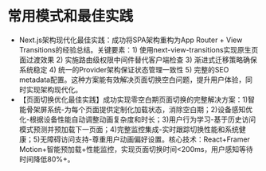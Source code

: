 # 常用模式和最佳实践

- Next.js架构现代化最佳实践：成功将SPA架构重构为App Router + View Transitions的经验总结。关键要素：1) 使用next-view-transitions实现原生页面过渡效果 2) 实施路由级权限中间件替代客户端检查 3) 渐进式迁移策略确保系统稳定 4) 统一的Provider架构保证状态管理一致性 5) 完整的SEO metadata配置。这种方案能有效解决页面切换空白问题，提升用户体验，同时实现架构现代化。
- 【页面切换优化最佳实践】成功实现零空白期页面切换的完整解决方案：1)智能骨架屏系统-为每个页面提供定制化加载状态，消除空白期；2)设备感知优化-根据设备性能自动调整动画复杂度和时长；3)用户行为学习-基于历史访问模式预测并预加载下一页面；4)完整监控集成-实时跟踪切换性能和系统健康；5)无障碍访问支持-尊重用户动画偏好设置。核心技术：React+Framer Motion+智能预加载+性能监控，实现页面切换时间<200ms，用户感知等待时间降低80%+。
